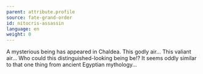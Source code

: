 ```yaml
---
parent: attribute.profile
source: fate-grand-order
id: nitocris-assassin
language: en
weight: 0
---
```


A mysterious being has appeared in Chaldea.
This godly air…
This valiant air…
Who could this distinguished-looking being be!?
It seems oddly similar to that one thing from ancient Egyptian mythology…
